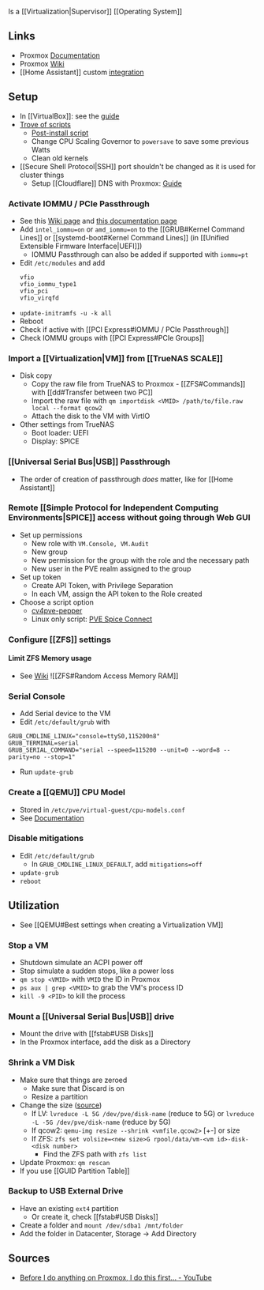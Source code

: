 Is a [[Virtualization|Supervisor]] [[Operating System]]
## Links
- Proxmox [Documentation](https://pve.proxmox.com/pve-docs/)
- Proxmox [Wiki](https://pve.proxmox.com/wiki/Main_Page)
- [[Home Assistant]] custom [integration](https://github.com/dougiteixeira/proxmoxve)
## Setup
- In [[VirtualBox]]: see the [guide](https://pve.proxmox.com/wiki/Proxmox_VE_inside_VirtualBox)
- [Trove of scripts](https://community-scripts.github.io/ProxmoxVE/)
	- [Post-install script](https://community-scripts.github.io/ProxmoxVE/scripts?id=post-pve-install)
	- Change CPU Scaling Governor to `powersave` to save some previous Watts
	- Clean old kernels
- [[Secure Shell Protocol|SSH]] port shouldn't be changed as it is used for cluster things
	- Setup [[Cloudflare]] DNS with Proxmox: [Guide](https://3os.org/infrastructure/proxmox/lets-encrypt-cloudflare/)
### Activate IOMMU / PCIe Passthrough
- See this [Wiki page](https://pve.proxmox.com/wiki/PCI_Passthrough) and [this documentation page](https://pve.proxmox.com/pve-docs/chapter-qm.html#qm_pci_passthrough)
- Add `intel_iommu=on` or `amd_iommu=on` to the [[GRUB#Kernel Command Lines]] or [[systemd-boot#Kernel Command Lines]] (in [[Unified Extensible Firmware Interface|UEFI]])
	- IOMMU Passthrough can also be added if supported with `iommu=pt`
- Edit `/etc/modules` and add 
	```
	vfio
	vfio_iommu_type1
	vfio_pci
	vfio_virqfd
	```
- `update-initramfs -u -k all`
- Reboot
- Check if active with [[PCI Express#IOMMU / PCIe Passthrough]]
- Check IOMMU groups with [[PCI Express#PCIe Groups]]
### Import a [[Virtualization|VM]] from [[TrueNAS SCALE]]
- Disk copy
	- Copy the raw file from TrueNAS to Proxmox - [[ZFS#Commands]] with [[dd#Transfer between two PC]]
	- Import the raw file with `qm importdisk <VMID> /path/to/file.raw local --format qcow2`
	- Attach the disk to the VM with VirtIO
- Other settings from TrueNAS
	- Boot loader: UEFI
	- Display: SPICE
### [[Universal Serial Bus|USB]] Passthrough
- The order of creation of passthrough *does* matter, like for [[Home Assistant]]
### Remote [[Simple Protocol for Independent Computing Environments|SPICE]] access without going through Web GUI
- Set up permissions
	- New role with `VM.Console, VM.Audit`
	- New group
	- New permission for the group with the role and the necessary path
	- New user in the PVE realm assigned to the group
- Set up token
	- Create API Token, with Privilege Separation
	- In each VM, assign the API token to the Role created
- Choose a script option
	- [cv4pve-pepper](https://github.com/Corsinvest/cv4pve-pepper)
	- Linux only script: [PVE Spice Connect](https://gitlab.com/pawlakm/pve-spice-connect)
### Configure [[ZFS]] settings
#### Limit ZFS Memory usage
- See [Wiki](https://pve.proxmox.com/wiki/ZFS_on_Linux#sysadmin_zfs_limit_memory_usage)
![[ZFS#Random Access Memory RAM]]
### Serial Console
- Add Serial device to the VM
- Edit `/etc/default/grub` with
```
GRUB_CMDLINE_LINUX="console=ttyS0,115200n8"
GRUB_TERMINAL=serial
GRUB_SERIAL_COMMAND="serial --speed=115200 --unit=0 --word=8 --parity=no --stop=1"
```
- Run `update-grub`
### Create a [[QEMU]] CPU Model
- Stored in `/etc/pve/virtual-guest/cpu-models.conf`
- See [Documentation](https://pve.proxmox.com/pve-docs-7/cpu-models.conf.5.html)
### Disable mitigations
- Edit `/etc/default/grub`
	- In `GRUB_CMDLINE_LINUX_DEFAULT`, add `mitigations=off`
- `update-grub`
- `reboot`
## Utilization
- See [[QEMU#Best settings when creating a Virtualization VM]]
### Stop a VM
- Shutdown simulate an ACPI power off
- Stop simulate a sudden stops, like a power loss
- `qm stop <VMID>` with `VMID` the ID in Proxmox
- `ps aux | grep <VMID>` to grab the VM's process ID
- `kill -9 <PID>` to kill the process
### Mount a [[Universal Serial Bus|USB]] drive
- Mount the drive with [[fstab#USB Disks]]
- In the Proxmox interface, add the disk as a Directory
### Shrink a VM Disk
- Make sure that things are zeroed
	- Make sure that Discard is on
	- Resize a partition
- Change the size ([source](https://www.reddit.com/r/Proxmox/comments/qtpulx/shrink_disk_size_of_vm/))
	- If LV: `lvreduce -L 5G /dev/pve/disk-name` (reduce to 5G) or `lvreduce -L -5G /dev/pve/disk-name` (reduce by 5G)
	- If qcow2: `qemu-img resize --shrink <vmfile.qcow2>` [+-] or size
	- If ZFS:  `zfs set volsize=<new size>G rpool/data/vm-<vm id>-disk-<disk number>`
		- Find the ZFS path with `zfs list`
- Update Proxmox: `qm rescan`
- If you use [[GUID Partition Table]]
### Backup to USB External Drive
- Have an existing `ext4` partition
	- Or create it, check [[fstab#USB Disks]]
- Create a folder and `mount /dev/sdba1 /mnt/folder`
- Add the folder in Datacenter, Storage → Add Directory
## Sources
-  [Before I do anything on Proxmox, I do this first...  - YouTube](https://www.youtube.com/watch?v=GoZaMgEgrHw)


